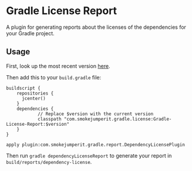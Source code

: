 Gradle License Report
=====================

A plugin for generating reports about the licenses of the dependencies for your Gradle project.

Usage
-------

First, look up the most recent version [here](http://jcenter.bintray.com/com/smokejumperit/gradle/).

Then add this to your `build.gradle` file:
```
buildscript {
    repositories {
      jcenter()
    }   
    dependencies {
			// Replace $version with the current version
			classpath "com.smokejumperit.gradle.license:Gradle-License-Report:$version"
    }   
}

apply plugin:com.smokejumperit.gradle.report.DependencyLicensePlugin
```

Then run `gradle dependencyLicenseReport` to generate your report in `build/reports/dependency-license`.
